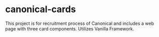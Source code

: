 # canonical-cards
This project is for recruitment process of Canonical and includes a web page with three card components. Utilizes Vanilla Framework.
